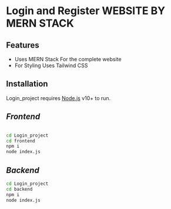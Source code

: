 # Login and Register WEBSITE BY MERN STACK 

## Features


- Uses MERN Stack For the complete website 
- For Styling Uses Tailwind CSS 

## Installation

Login_project requires [Node.js](https://nodejs.org/) v10+ to run.


## _Frontend_
```sh

cd Login_project
cd frontend
npm i
node index.js
```


## _Backend_
```sh
cd Login_project
cd backend
npm i
node index.js
```
